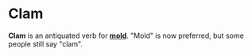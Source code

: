 # Clam

**Clam** is an antiquated verb for [**mold**](urbit-docs/glossary/mold). "Mold" is now preferred, but some people still say "clam".
